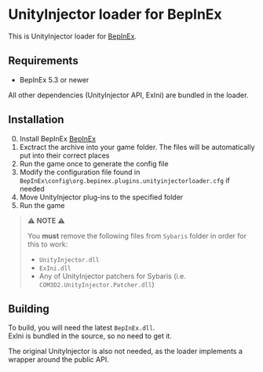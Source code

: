 # UnityInjector loader for BepInEx

This is UnityInjector loader for [BepInEx](https://github.com/BepInEx/BepInEx).

## Requirements

* BepInEx 5.3 or newer

All other dependencies (UnityInjector API, ExIni) are bundled in the loader.

## Installation

0. Install BepInEx [BepInEx](https://github.com/BepInEx/BepInEx/releases)
1. Exctract the archive into your game folder. The files will be automatically put into their correct places
2. Run the game once to generate the config file
2. Modify the configuration file found in `BepInEx\config\org.bepinex.plugins.unityinjectorloader.cfg` if needed
3. Move UnityInjector plug-ins to the specified folder
4. Run the game

> ⚠️ **NOTE** ⚠️
> 
> You **must** remove the following files from `Sybaris` folder in order for this to work:
> * `UnityInjector.dll`
> * `ExIni.dll`
> * Any of UnityInjector patchers for Sybaris (i.e. `COM3D2.UnityInjector.Patcher.dll`)

## Building

To build, you will need the latest `BepInEx.dll`.  
ExIni is bundled in the source, so no need to get it.

The original UnityInjector is also not needed, as the loader implements a wrapper around the public API.
